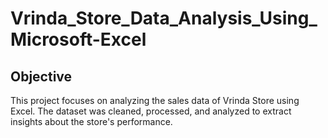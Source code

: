 # Vrinda_Store_Data_Analysis_Using_Microsoft-Excel
## Objective
This project focuses on analyzing the sales data of Vrinda Store using Excel. The dataset was cleaned, processed, and analyzed to extract insights about the store's performance.
